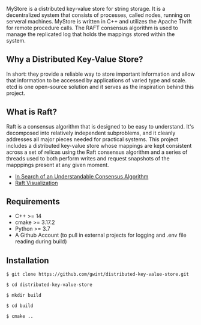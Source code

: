 MyStore is a distributed key-value store for string storage.  It is a decentralized
system that consists of processes, called nodes, running on serveral machines.  MyStore
is written in C++ and utilizes the Apache Thrift for remote procedure calls.  The RAFT
consensus algorithm is used to manage the replicated log that holds the mappings stored
within the system.

## Why a Distributed Key-Value Store?

In short: they provide a reliable way to store important information and allow
that information to be accessed by applications of varied type and scale.
etcd is one open-source solution and it serves as the inspiration behind this
project.

## What is Raft?

Raft is a consensus algorithm that is designed to be easy to understand. It's
decomposed into relatively independent subproblems, and it cleanly
addresses all major pieces needed for practical systems.  This project
includes a distributed key-value store whose mappings are kept consistent across
a set of relicas using the Raft consensus algorithm and a series of threads
used to both perform writes and request snapshots of the mapppings present
at any given moment.

- [In Search of an Understandable Consensus Algorithm](https://raft.github.io/raft.pdf)
- [Raft Visualization](https://raft.github.io/)

## Requirements

- C++ >= 14
- cmake >= 3.17.2
- Python >= 3.7
- A Github Account (to pull in external projects for logging and .env file reading during build)

## Installation

```
$ git clone https://github.com/gwint/distributed-key-value-store.git
```
```
$ cd distributed-key-value-store
```
```
$ mkdir build
```
```
$ cd build
```
```
$ cmake ..
```
